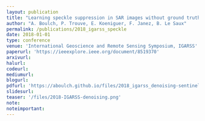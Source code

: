 ```yaml
---
layout: publication
title: "Learning speckle suppression in SAR images without ground truth: application to Sentinel-1 time-series"
author: "A. Boulch, P. Trouve, E. Koeniguer, F. Janez, B. Le Saux"
permalink: /publications/2018_igarss_speckle
date: 2018-01-01
type: conference
venue: 'International Geoscience and Remote Sensing Symposium, IGARSS'
paperurl: 'https://ieeexplore.ieee.org/document/8519370'
arxivurl: 
halurl: 
codeurl: 
mediumurl: 
blogurl: 
pdfurl: 'https://aboulch.github.io/files/2018_igarss_denoising-sentinel.pdf'
slidesurl: 
teaser: '/files/2018-IGARSS-denoising.png'
note:
noteimportant: 
---		
```

						
